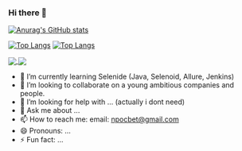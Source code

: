 ### Hi there 👋

[![Anurag's GitHub stats](https://github-readme-stats.vercel.app/api?username=anuraghazra)](https://github.com/anuraghazra/github-readme-stats)

[![Top Langs](https://github-readme-stats.vercel.app/api/top-langs/?username=npocbet&layout=compact)](https://github.com/npocbet/qaguru_13)
[![Top Langs](https://github-readme-stats.vercel.app/api/top-langs/?username=npocbet&layout=compact)](https://github.com/npocbet/Flask-project-for-yandex-lyceum)

<a href="https://github.com/npocbet/qaguru_13">
  <img align="center" src="https://github-readme-stats.vercel.app/api/pin/?username=npocbet&repo=qaguru_13" />
</a>
<a href="https://github.com/npocbet/Flask-project-for-yandex-lyceum">
  <img align="center" src="https://github-readme-stats.vercel.app/api/pin/?username=npocbet&repo=Flask-project-for-yandex-lyceum" />
</a>

- 🌱 I’m currently learning Selenide (Java, Selenoid, Allure, Jenkins)
- 👯 I’m looking to collaborate on а young ambitious companies and people.
- 🤔 I’m looking for help with ... (actually i dont need) 
- 💬 Ask me about ... 
- 📫 How to reach me: email: npocbet@gmail.com
- 😄 Pronouns: ...
- ⚡ Fun fact: ...
